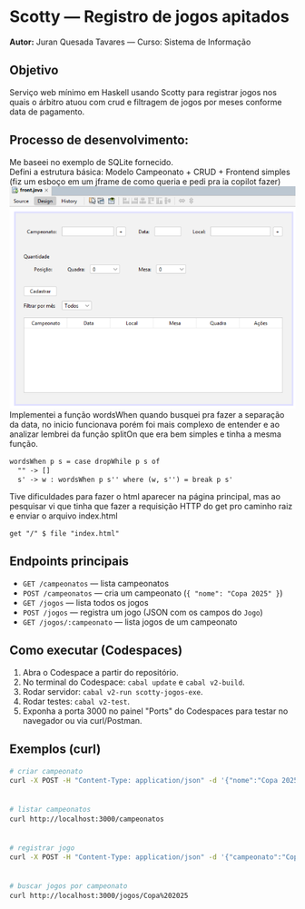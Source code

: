 # Scotty — Registro de jogos apitados


**Autor:** Juran Quesada Tavares — Curso: Sistema de Informação


## Objetivo
Serviço web mínimo em Haskell usando Scotty para registrar jogos nos quais o árbitro atuou com crud e filtragem de jogos por meses conforme data de pagamento.

## Processo de desenvolvimento:
Me baseei no exemplo de SQLite fornecido.<br>
Defini a estrutura básica: Modelo Campeonato + CRUD + Frontend simples (fiz um esboço em um jframe de como queria e pedi pra ia copilot fazer)<br>
![imagem front](frontimage.png)
Implementei a função wordsWhen quando busquei pra fazer a separação da data, no inicio funcionava porém foi mais complexo de entender e ao analizar lembrei da função splitOn que era bem simples e tinha a mesma função.
```
wordsWhen p s = case dropWhile p s of
  "" -> []
  s' -> w : wordsWhen p s'' where (w, s'') = break p s'
```

Tive dificuldades para fazer o html aparecer na página principal, mas ao pesquisar vi que tinha que fazer a requisição HTTP do get pro caminho raiz e enviar o arquivo index.html  
```
get "/" $ file "index.html"
```



## Endpoints principais
- `GET /campeonatos` — lista campeonatos
- `POST /campeonatos` — cria um campeonato (`{ "nome": "Copa 2025" }`)
- `GET /jogos` — lista todos os jogos
- `POST /jogos` — registra um jogo (JSON com os campos do `Jogo`)
- `GET /jogos/:campeonato` — lista jogos de um campeonato


## Como executar (Codespaces)
1. Abra o Codespace a partir do repositório.
2. No terminal do Codespace: `cabal update` e `cabal v2-build`.
3. Rodar servidor: `cabal v2-run scotty-jogos-exe`.
4. Rodar testes: `cabal v2-test`.
5. Exponha a porta 3000 no painel "Ports" do Codespaces para testar no navegador ou via curl/Postman.


## Exemplos (curl)
```bash
# criar campeonato
curl -X POST -H "Content-Type: application/json" -d '{"nome":"Copa 2025"}' http://localhost:3000/campeonatos


# listar campeonatos
curl http://localhost:3000/campeonatos


# registrar jogo
curl -X POST -H "Content-Type: application/json" -d '{"campeonato":"Copa 2025","dataJogo":"2025-09-22","numQuadra":2,"numMesa":1,"salario":150.0}' http://localhost:3000/jogos


# buscar jogos por campeonato
curl http://localhost:3000/jogos/Copa%202025
